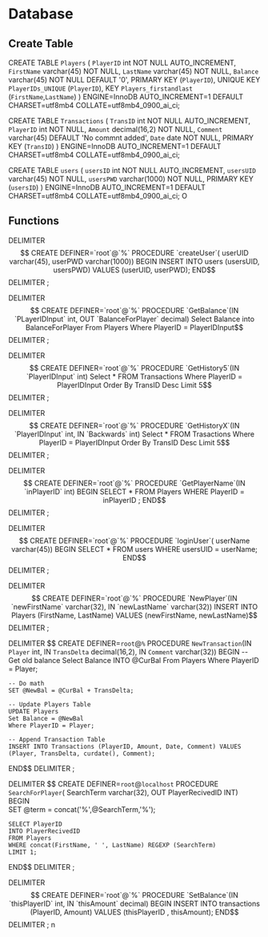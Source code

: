 # Database

## Create Table


CREATE TABLE `Players` (
  `PlayerID` int NOT NULL AUTO_INCREMENT,
  `FirstName` varchar(45) NOT NULL,
  `LastName` varchar(45) NOT NULL,
  `Balance` varchar(45) NOT NULL DEFAULT '0',
  PRIMARY KEY (`PlayerID`),
  UNIQUE KEY `PlayerIDs_UNIQUE` (`PlayerID`),
  KEY `Players_firstandlast` (`FirstName`,`LastName`)
) ENGINE=InnoDB AUTO_INCREMENT=1 DEFAULT CHARSET=utf8mb4 COLLATE=utf8mb4_0900_ai_ci;

CREATE TABLE `Transactions` (
  `TransID` int NOT NULL AUTO_INCREMENT,
  `PlayerID` int NOT NULL,
  `Amount` decimal(16,2) NOT NULL,
  `Comment` varchar(45) DEFAULT 'No commnt added',
  `Date` date NOT NULL,
  PRIMARY KEY (`TransID`)
) ENGINE=InnoDB AUTO_INCREMENT=1 DEFAULT CHARSET=utf8mb4 COLLATE=utf8mb4_0900_ai_ci;

CREATE TABLE `users` (
  `usersID` int NOT NULL AUTO_INCREMENT,
  `usersUID` varchar(45) NOT NULL,
  `usersPWD` varchar(1000) NOT NULL,
  PRIMARY KEY (`usersID`)
) ENGINE=InnoDB AUTO_INCREMENT=1 DEFAULT CHARSET=utf8mb4 COLLATE=utf8mb4_0900_ai_ci;
O



## Functions
DELIMITER $$
CREATE DEFINER=`root`@`%` PROCEDURE `createUser`(
userUID varchar(45),
userPWD varchar(1000))
BEGIN
	INSERT INTO users (usersUID, usersPWD) VALUES (userUID, userPWD);
END$$
DELIMITER ;

DELIMITER $$
CREATE DEFINER=`root`@`%` PROCEDURE `GetBalance`(IN `PLayerIDInput` int, OUT `BalanceForPlayer` decimal)
Select Balance
    into BalanceForPlayer
    From Players 
    Where PlayerID = PlayerIDInput$$
DELIMITER ;

DELIMITER $$
CREATE DEFINER=`root`@`%` PROCEDURE `GetHistory5`(IN `PlayerIDInput` int)
Select *
    FROM Transactions 
    Where PlayerID = PlayerIDInput
    Order By TransID Desc
    Limit 5$$
DELIMITER ;

DELIMITER $$
CREATE DEFINER=`root`@`%` PROCEDURE `GetHistoryX`(IN `PlayerIDInput` int, IN `Backwards` int)
Select *
    FROM Trasactions 
    Where PlayerID = PlayerIDInput
    Order By TransID Desc
    Limit 5$$
DELIMITER ;

DELIMITER $$
CREATE DEFINER=`root`@`%` PROCEDURE `GetPlayerName`(IN `inPlayerID` int)
BEGIN
	SELECT * FROM Players WHERE PlayerID = inPlayerID ;
END$$
DELIMITER ;

DELIMITER $$
CREATE DEFINER=`root`@`%` PROCEDURE `loginUser`(
userName varchar(45))
BEGIN
SELECT * FROM users WHERE usersUID = userName;
END$$
DELIMITER ;

DELIMITER $$
CREATE DEFINER=`root`@`%` PROCEDURE `NewPlayer`(IN `newFirstName` varchar(32), IN `newLastName` varchar(32))
INSERT INTO Players (FirstName, LastName) VALUES (newFirstName, newLastName)$$
DELIMITER ;

DELIMITER $$
CREATE DEFINER=`root`@`%` PROCEDURE `NewTransaction`(IN `Player` int, IN `TransDelta` decimal(16,2), IN `Comment` varchar(32))
BEGIN
	-- Get old balance
    Select Balance
    INTO @CurBal
	From Players 
    Where PlayerID = Player;
	
    -- Do math
    SET @NewBal = @CurBal + TransDelta;
    
    -- Update Players Table 
    UPDATE Players
    Set Balance = @NewBal
    Where PlayerID = Player;
    
    -- Append Transaction Table
	INSERT INTO Transactions (PlayerID, Amount, Date, Comment) VALUES (Player, TransDelta, curdate(), Comment);
END$$
DELIMITER ;

DELIMITER $$
CREATE DEFINER=`root`@`localhost` PROCEDURE `SearchForPlayer`( 
	SearchTerm varchar(32),
    OUT PlayerRecivedID INT)
BEGIN    
	SET @term = concat('%',@SearchTerm,'%');
    
    SELECT PlayerID
    INTO PlayerRecivedID
    FROM Players 
	WHERE concat(FirstName, ' ', LastName) REGEXP (SearchTerm)
    LIMIT 1;
END$$
DELIMITER ;

DELIMITER $$
CREATE DEFINER=`root`@`%` PROCEDURE `SetBalance`(IN `thisPlayerID` int, IN `thisAmount` decimal)
BEGIN
	INSERT INTO transactions (PlayerID, Amount) 
    VALUES (thisPlayerID , thisAmount);
END$$
DELIMITER ;
n
